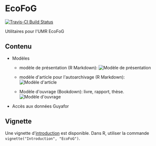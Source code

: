 # EcoFoG

[![Travis-CI Build Status](https://travis-ci.org/EcoFoG/EcoFoG.svg?branch=master)](https://travis-ci.org/EcoFoG/EcoFoG)

Utilitaires pour l'UMR EcoFoG

## Contenu

* Modèles 

  * modèle de présentation (R Markdown):
![Modèle de présentation](https://ecofog.github.io/EcoFoG/Presentation.png)
  
  * modèle d'article pour l'autoarchivage (R Markdown):
![Modèle d'article](https://ecofog.github.io/EcoFoG/Article.png)

  *  Modèle d'ouvrage (Bookdown): livre, rapport, thèse. ![Modèle d'ouvrage](https://ecofog.github.io/EcoFoG/Ouvrage.png)

  
* Accès aux données Guyafor

## Vignette

Une vignette d'[introduction](https://ecofog.github.io/EcoFoG/Introduction.html) est disponible.
Dans R, utiliser la commande `vignette("Introduction", "EcoFoG")`.


